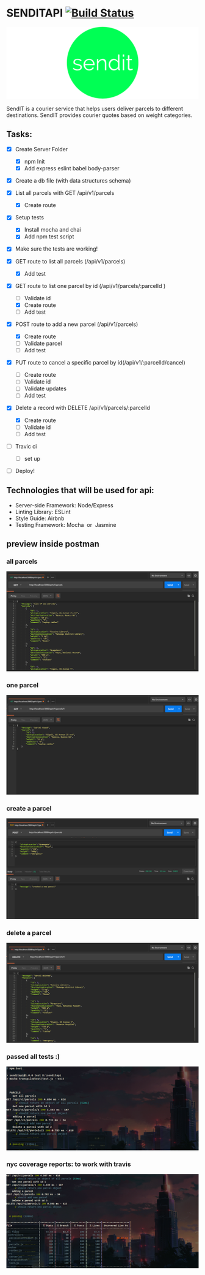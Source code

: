 # SENDITAPI [![Build Status](https://travis-ci.com/helpybruce/senditapi.svg?branch=develop)](https://travis-ci.com/helpybruce/senditapi)

![](./logo.png)

SendIT is a courier service that helps users deliver parcels to different destinations. SendIT provides courier quotes based on weight categories.

## Tasks:

- [x] Create Server Folder
  - [x] npm Init
  - [x] Add express eslint babel body-parser
- [x] Create a db file (with data structures schema)
- [x] List all parcels with GET /api/v1/parcels
  - [x] Create route
- [x] Setup tests
  - [x] Install mocha and chai
  - [x] Add npm test script
- [x] Make sure the tests are working!
- [x] GET route to list all parcels (/api/v1/parcels)
  - [x] Add test
- [x] GET route to list one parcel by id (/api/v1/parcels/:parcelId )
  - [ ] Validate id
  - [x] Create route
  - [ ] Add test
- [x] POST route to add a new parcel (/api/v1/parcels)
  - [x] Create route
  - [ ] Validate parcel
  - [ ] Add test
- [x] PUT route to cancel a specific parcel by id(/api/v1/:parcelId/cancel)
  - [ ] Create route
  - [ ] Validate id
  - [ ] Validate updates
  - [ ] Add test
- [x] Delete a record with DELETE /api/v1/parcels/:parcelId

  - [x] Create route
  - [ ] Validate id
  - [ ] Add test

- [ ] Travic ci
  - [ ] set up

* [ ] Deploy!

## Technologies that will be used for api:

- Server-side Framework: ​Node/Express
- Linting Library: ​ESLint
- Style Guide: ​Airbnb
- Testing Framework: ​Mocha ​​ or ​ Jasmine

## preview inside postman

### all parcels

![](./all.PNG)

### one parcel

![](./one.PNG)

### create a parcel

![](./created.PNG)

### delete a parcel

![](./delete.PNG)

### passed all tests :)

![](./passed.PNG)

### nyc coverage reports: to work with travis

![](nyc.PNG)
